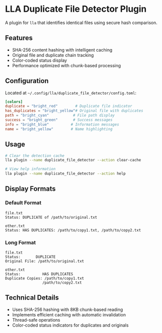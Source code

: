 # LLA Duplicate File Detector Plugin

A plugin for `lla` that identifies identical files using secure hash comparison.

## Features

- SHA-256 content hashing with intelligent caching
- Original file and duplicate chain tracking
- Color-coded status display
- Performance optimized with chunk-based processing

## Configuration

Located at `~/.config/lla/duplicate_file_detector/config.toml`:

```toml
[colors]
duplicate = "bright_red"        # Duplicate file indicator
has_duplicates = "bright_yellow"# Original file with duplicates
path = "bright_cyan"           # File path display
success = "bright_green"       # Success messages
info = "bright_blue"          # Information messages
name = "bright_yellow"        # Name highlighting
```

## Usage

```bash
# Clear the detection cache
lla plugin --name duplicate_file_detector --action clear-cache

# View help information
lla plugin --name duplicate_file_detector --action help
```

## Display Formats

### Default Format

```
file.txt
Status: DUPLICATE of /path/to/original.txt

other.txt
Status: HAS DUPLICATES: /path/to/copy1.txt, /path/to/copy2.txt
```

### Long Format

```
file.txt
Status:       DUPLICATE
Original File: /path/to/original.txt

other.txt
Status:          HAS DUPLICATES
Duplicate Copies: /path/to/copy1.txt
                 /path/to/copy2.txt
```

## Technical Details

- Uses SHA-256 hashing with 8KB chunk-based reading
- Implements efficient caching with automatic invalidation
- Thread-safe operations
- Color-coded status indicators for duplicates and originals
